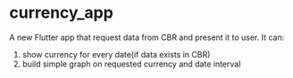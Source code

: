 # currency_app

A new Flutter app that request data from CBR and present it to user.
It can: 
1) show currency for every date(if data exists in CBR)
2) build simple graph on requested currency and date interval
